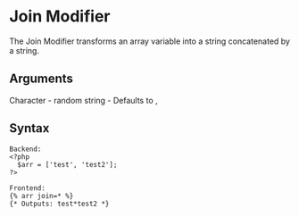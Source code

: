 Join Modifier
==================
The Join Modifier transforms an array variable into a string concatenated by a string.

Arguments
--------------
Character - random string - Defaults to ,

Syntax
--------------
```
Backend:
<?php
  $arr = ['test', 'test2'];
?>

Frontend:
{% arr join=* %}
{* Outputs: test*test2 *}
```